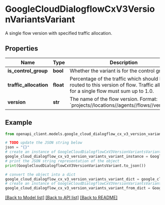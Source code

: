 # GoogleCloudDialogflowCxV3VersionVariantsVariant

A single flow version with specified traffic allocation.

## Properties

Name | Type | Description | Notes
------------ | ------------- | ------------- | -------------
**is_control_group** | **bool** | Whether the variant is for the control group. | [optional] 
**traffic_allocation** | **float** | Percentage of the traffic which should be routed to this version of flow. Traffic allocation for a single flow must sum up to 1.0. | [optional] 
**version** | **str** | The name of the flow version. Format: &#x60;projects//locations//agents//flows//versions/&#x60;. | [optional] 

## Example

```python
from openapi_client.models.google_cloud_dialogflow_cx_v3_version_variants_variant import GoogleCloudDialogflowCxV3VersionVariantsVariant

# TODO update the JSON string below
json = "{}"
# create an instance of GoogleCloudDialogflowCxV3VersionVariantsVariant from a JSON string
google_cloud_dialogflow_cx_v3_version_variants_variant_instance = GoogleCloudDialogflowCxV3VersionVariantsVariant.from_json(json)
# print the JSON string representation of the object
print(GoogleCloudDialogflowCxV3VersionVariantsVariant.to_json())

# convert the object into a dict
google_cloud_dialogflow_cx_v3_version_variants_variant_dict = google_cloud_dialogflow_cx_v3_version_variants_variant_instance.to_dict()
# create an instance of GoogleCloudDialogflowCxV3VersionVariantsVariant from a dict
google_cloud_dialogflow_cx_v3_version_variants_variant_from_dict = GoogleCloudDialogflowCxV3VersionVariantsVariant.from_dict(google_cloud_dialogflow_cx_v3_version_variants_variant_dict)
```
[[Back to Model list]](../README.md#documentation-for-models) [[Back to API list]](../README.md#documentation-for-api-endpoints) [[Back to README]](../README.md)


